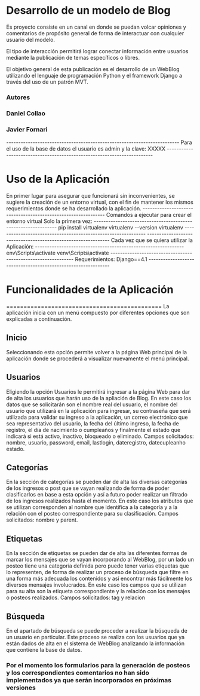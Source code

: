 <h1>Desarrollo de un modelo de Blog</h1>

Es proyecto consiste en un canal en donde se puedan volcar opiniones y comentarios de propósito general de forma de interactuar con cualquier usuario del modelo.

El tipo de interacción permitirá lograr conectar información entre usuarios mediante la publicación de temas específicos o libres.

El objetivo general de esta publicación es el desarrollo de un WebBlog utilizando el lenguaje de programación Python y el framework Django a través del uso de un patrón MVT.

<h3>Autores</h3>
<h3>Daniel Collao</h3>
<h3>Javier Fornari</h3>
------------------------------------------------------------------------
Para el uso de la base de datos el usuario es admin y la clave: XXXXX
------------------------------------------------------------------------

<h1>Uso de la Aplicación</h1>
En primer lugar para asegurar que funcionará sin inconvenientes, se sugiere la creación
de un entorno virtual, con el fin de mantener los mismos requerimientos donde se ha desarrollado la aplicación.
--------------------------------------------------------------
Comandos a ejecutar para crear el entorno virtual
Solo la primera vez:
--------------------------------------------------------------
pip install virtualenv
virtualenv --version
virtualenv <nombre del entorno a crear>
--------------------------------------------------------------
--------------------------------------------------------------
Cada vez que se quiera utilizar la Aplicación:
--------------------------------------------------------------
env\Scripts\activate <env>
venv\Scripts\activate
--------------------------------------------------------------
Requerimientos: Django==4.1
--------------------------------------------------------------

<h1>Funcionalidades de la Aplicación</h1>
=============================================
La aplicación inicia con un menú compuesto por diferentes opciones que son explicadas a continuación.

<h2>Inicio</h2>
Seleccionando esta opción permite volver a la página Web principal de la aplicación donde se procederá a visualizar nuevamente el menú principal.

<h2>Usuarios</h2>
Eligiendo la opción Usuarios le permitirá ingresar a la página Web para dar de alta los usuarios que harán uso de la apliación de Blog. En este caso los datos que se solicitarán son
el nombre real del usuario, el nombre del usuario que utilizará en la aplicación para ingresar, su contraseña que será utilizada para validar su ingreso a la aplicación, un correo electrónico que sea representativo del usuario, la fecha del último ingreso, la fecha de registro, el día de nacimiento o cumpleaños y finalmente el estado que indicará si está activo, inactivo, bloqueado o eliminado.
Campos solicitados: nombre, usuario, password, email, lastlogin, dateregistro, datecupleanho estado.

<h2>Categorías</h2>
En la sección de categorías se pueden dar de alta las diversas categorías de los ingresos o post que se vayan realizando de forma de poder clasificarlos en base a esta opción y así a futuro poder realizar un filtrado de los ingresos realizados hasta el momento. En este caso los atributos que se utilizan corresponden al nombre que identifica a la categoría y a la relación con el posteo correspondiente para su clasificación.
Campos solicitados: nombre y parent.
    
<h2>Etiquetas</h2>
En la sección de etiquetas se pueden dar de alta las diferentes formas de marcar los mensajes que se vayan incorporando al WebBlog, por un lado un posteo tiene una categoría definida pero puede tener varias etiquetas que lo representen, de forma de realizar un proceso de búsqueda que filtre en una forma más adecuada los contenidos y así encontrar más fácilmente los diversos mensajes involucrados. En este caso los campos que se utilizan para su alta son la etiqueta correspondiente y la relación con los mensajes o posteos realizados. 
Campos solicitados: tag y relacion

<h2>Búsqueda</h2>
En el apartado de búsqueda se puede proceder a realizar la búsqueda de un usuario en particular. Este proceso se realiza con los usuarios que ya están dados de alta en el sistema de WebBlog analizando la información que contiene la base de datos.

<h3>Por el momento los formularios para la generación de posteos y los correspondientes comentarios no han sido implementados ya que serán incorporados en próximas versiones</h3>
